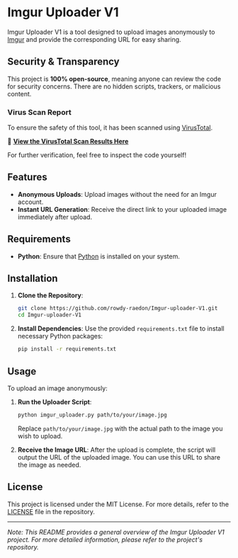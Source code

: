 # Imgur Uploader V1

Imgur Uploader V1 is a tool designed to upload images anonymously to [Imgur]([https://imgur.com](https://i.imgur.com/Lbt39uH.png)) and provide the corresponding URL for easy sharing.

## Security & Transparency

This project is **100% open-source**, meaning anyone can review the code for security concerns. There are no hidden scripts, trackers, or malicious content.

### Virus Scan Report

To ensure the safety of this tool, it has been scanned using [VirusTotal](https://www.virustotal.com/).

🔗 **[View the VirusTotal Scan Results Here](https://www.virustotal.com/gui/file/cf4b63d649897fb7a20914f29a14f6a80fafc9e2d04dc9e0b2040ce9d7e730d9/detection)**

For further verification, feel free to inspect the code yourself!


## Features

- **Anonymous Uploads**: Upload images without the need for an Imgur account.
- **Instant URL Generation**: Receive the direct link to your uploaded image immediately after upload.

## Requirements

- **Python**: Ensure that [Python](https://www.python.org/downloads/) is installed on your system.

## Installation

1. **Clone the Repository**:
   ```bash
   git clone https://github.com/rowdy-raedon/Imgur-uploader-V1.git
   cd Imgur-uploader-V1
   ```

2. **Install Dependencies**:
   Use the provided `requirements.txt` file to install necessary Python packages:
   ```bash
   pip install -r requirements.txt
   ```

## Usage

To upload an image anonymously:

1. **Run the Uploader Script**:
   ```bash
   python imgur_uploader.py path/to/your/image.jpg
   ```
   Replace `path/to/your/image.jpg` with the actual path to the image you wish to upload.

2. **Receive the Image URL**:
   After the upload is complete, the script will output the URL of the uploaded image. You can use this URL to share the image as needed.

## License

This project is licensed under the MIT License. For more details, refer to the [LICENSE](https://github.com/rowdy-raedon/Imgur-uploader-V1/blob/main/LICENSE) file in the repository.

---

*Note: This README provides a general overview of the Imgur Uploader V1 project. For more detailed information, please refer to the project's repository.* 
